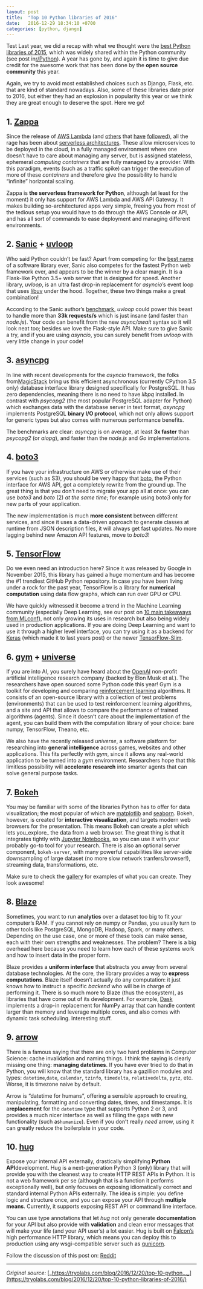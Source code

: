 ```yaml
---
layout: post
title:  "Top 10 Python libraries of 2016"
date:   2016-12-29 18:34:10 +0700
categories: [python, django]
---
```

Test
Last year, we did a recap with what we thought were the [best Python libraries of 2015](https://tryolabs.com/blog/2015/12/15/top-10-python-libraries-of-2015/), which was widely shared within the Python community (see post in[r/Python](https://www.reddit.com/r/Python/comments/3wyiuv/top_10_python_libraries_of_2015/)). A year has gone by, and again it is time to give due credit for the awesome work that has been done by the **open source community** this year.

Again, we try to avoid most established choices such as Django, Flask, etc. that are kind of standard nowadays. Also, some of these libraries date prior to 2016, but either they had an explosion in popularity this year or we think they are great enough to deserve the spot. Here we go!

## 1. [Zappa](https://www.zappa.io/)

Since the release of [AWS Lambda](https://aws.amazon.com/lambda/details/) (and [others](https://cloud.google.com/functions/docs/) that [have](https://azure.microsoft.com/en-us/services/functions/) [followed](https://www.ibm.com/cloud-computing/bluemix/openwhisk)), all the rage has been about [serverless architectures](http://martinfowler.com/articles/serverless.html). These allow microservices to be deployed in the cloud, in a fully managed environment where one doesn’t have to care about managing any server, but is assigned stateless, ephemeral _computing containers_ that are fully managed by a provider. With this paradigm, events (such as a traffic spike) can trigger the execution of more of these _containers_ and therefore give the possibility to handle “infinite” horizontal scaling.

Zappa is **the serverless framework for Python**, although (at least for the moment) it only has support for AWS Lambda and AWS API Gateway. It makes building so-architectured apps very simple, freeing you from most of the tedious setup you would have to do through the AWS Console or API, and has all sort of commands to ease deployment and managing different environments.

## 2. [Sanic](https://github.com/channelcat/sanic) + [uvloop](https://magic.io/blog/uvloop-blazing-fast-python-networking/)

Who said Python couldn’t be fast? Apart from competing for the [best name](http://knowyourmeme.com/memes/sanic-hegehog) of a software library ever, Sanic also competes for the fastest Python web framework ever, and appears to be the winner by a clear margin. It is a Flask-like Python 3.5+ web server that is designed for speed. Another library, _uvloop_, is an ultra fast drop-in replacement for _asyncio_’s event loop that uses [libuv](https://github.com/libuv/libuv) under the hood. Together, these two things make a great combination!

According to the Sanic author’s [benchmark](https://github.com/channelcat/sanic#benchmarks), _uvloop_ could power this beast to handle more than **33k requests/s** which is just insane (and faster than _node.js_). Your code can benefit from the new _async/await_ syntax so it will look neat too; besides we love the Flask-style API. Make sure to give Sanic a try, and if you are using _asyncio_, you can surely benefit from _uvloop_ with very little change in your code!

## 3. [asyncpg](https://github.com/MagicStack/asyncpg)

In line with recent developments for the _asyncio_ framework, the folks from[MagicStack](https://magic.io/) bring us this efficient asynchronous (currently CPython 3.5 only) database interface library designed specifically for PostgreSQL. It has zero dependencies, meaning there is no need to have _libpq_ installed. In contrast with _psycopg2_ (the most popular PostgreSQL adapter for Python) which exchanges data with the database server in text format, _asyncpg_ implements PostgreSQL **binary I/O protocol**, which not only allows support for generic types but also comes with numerous performance benefits.

The benchmarks are clear: _asyncpg_ is on average, at least **3x faster** than _psycopg2_ (or _aiopg_), and faster than the _node.js_ and _Go_ implementations.

## 4. [boto3](https://github.com/boto/boto3)

If you have your infrastructure on AWS or otherwise make use of their services (such as S3), you should be very happy that [boto](https://github.com/boto/boto), the Python interface for AWS API, got a completely rewrite from the ground up. The great thing is that you don’t need to migrate your app all at once: you can use _boto3_ and _boto_ (2) _at the same time_; for example using boto3 only for new parts of your application.

The new implementation is much **more consistent** between different services, and since it uses a data-driven approach to generate classes at runtime from JSON description files, it will always get fast updates. No more lagging behind new Amazon API features, move to _boto3_!

## 5. [TensorFlow](https://www.tensorflow.org/)

Do we even need an introduction here? Since it was released by Google in November 2015, this library has gained a huge momentum and has become the #1 trendiest GitHub Python repository. In case you have been living under a rock for the past year, TensorFlow is a library for **numerical computation** using data flow graphs, which can run over GPU or CPU.

We have quickly witnessed it become a trend in the Machine Learning community (especially Deep Learning, see our post on [10 main takeaways from MLconf](https://tryolabs.com/blog/2016/11/18/10-main-takeaways-from-mlconf/)), not only growing its uses in research but also being widely used in production applications. If you are doing Deep Learning and want to use it through a higher level interface, you can try using it as a backend for [Keras](https://keras.io/) (which made it to last years post) or the newer [TensorFlow-Slim](https://github.com/tensorflow/tensorflow/tree/master/tensorflow/contrib/slim).

## 6. [gym](https://gym.openai.com/) + [universe](https://universe.openai.com/)

If you are into AI, you surely have heard about the [OpenAI](https://openai.com/) non-profit artificial intelligence research company (backed by Elon Musk et al.). The researchers have open sourced some Python code this year! Gym is a toolkit for developing and comparing [reinforcement learning](https://en.wikipedia.org/wiki/Reinforcement_learning) algorithms. It consists of an open-source library with a collection of test problems (environments) that can be used to test reinforcement learning algorithms, and a site and API that allows to compare the performance of trained algorithms (agents). Since it doesn’t care about the implementation of the agent, you can build them with the computation library of your choice: bare numpy, TensorFlow, Theano, etc.

We also have the recently released _universe_, a software platform for researching into **general intelligence** across games, websites and other applications. This fits perfectly with _gym_, since it allows any real-world application to be turned into a _gym_ environment. Researchers hope that this limitless possibility will **accelerate research** into smarter agents that can solve general purpose tasks.

## 7. [Bokeh](http://bokeh.pydata.org/)

You may be familiar with some of the libraries Python has to offer for data visualization; the most popular of which are [matplotlib](http://matplotlib.org/) and [seaborn](http://seaborn.pydata.org/). Bokeh, however, is created for **interactive visualization**, and targets modern web browsers for the presentation. This means Bokeh can create a plot which lets you_explore_ the data from a web browser. The great thing is that it integrates tightly with [Jupyter Notebooks](https://jupyter.org/), so you can use it with your probably go-to tool for your research. There is also an optional server component, `bokeh-server`, with many powerful capabilities like server-side downsampling of large dataset (no more slow network tranfers/browser!), streaming data, transformations, etc.

Make sure to check the [gallery](http://bokeh.pydata.org/en/latest/docs/gallery.html) for examples of what you can create. They look awesome!

## 8. [Blaze](https://blaze.readthedocs.io/en/latest/index.html)

Sometimes, you want to run **analytics** over a dataset too big to fit your computer’s RAM. If you cannot rely on numpy or Pandas, you usually turn to other tools like PostgreSQL, MongoDB, Hadoop, Spark, or many others. Depending on the use case, one or more of these tools can make sense, each with their own strengths and weaknesses. The problem? There is a big overhead here because you need to learn how each of these systems work and how to insert data in the proper form.

Blaze provides a **uniform interface** that abstracts you away from several database technologies. At the core, the library provides a way to **express computations**. Blaze itself doesn’t actually do any computation: it just knows how to instruct a specific _backend_ who will be in charge of performing it. There is so much more to Blaze (thus the ecosystem), as libraries that have come out of its development. For example, [Dask](http://dask.pydata.org/en/latest/) implements a drop-in replacement for NumPy array that can handle content larger than memory and leverage multiple cores, and also comes with dynamic task scheduling. Interesting stuff.

## 9. [arrow](https://github.com/crsmithdev/arrow)

There is a famous saying that there are only two hard problems in Computer Science: cache invalidation and naming things. I think the saying is clearly missing one thing: **managing datetimes**. If you have ever tried to do that in Python, you will know that the standard library has a gazillion modules and types: `datetime`,`date`, `calendar`, `tzinfo`, `timedelta`, `relativedelta`, `pytz`, etc. Worse, it is timezone naive by default.

Arrow is “datetime for humans”, offering a sensible approach to creating, manipulating, formatting and converting dates, times, and timestamps. It is a**replacement** for the `datetime` type that supports Python 2 or 3, and provides a much nicer interface as well as filling the gaps with new functionality (such as`humanize`). Even if you don’t really _need_ arrow, using it can greatly reduce the boilerplate in your code.

## 10. [hug](http://www.hug.rest/)

Expose your internal API externally, drastically simplifying **Python API**development. Hug is a next-generation Python 3 (only) library that will provide you with the cleanest way to create HTTP REST APIs in Python. It is not a web framework per se (although that is a function it performs exceptionally well), but only focuses on exposing idiomatically correct and standard internal Python APIs externally. The idea is simple: you define logic and structure once, and you can expose your API through **multiple means**. Currently, it supports exposing REST API or command line interface.

You can use type annotations that let _hug_ not only generate **documentation** for your API but also provide with **validation** and clean error messages that will make your life (and your API user’s) a lot easier. Hug is built on [Falcon’s](https://github.com/falconry/falcon) high performance HTTP library, which means you can deploy this to production using any wsgi-compatible server such as [gunicorn](http://gunicorn.org/).

Follow the discussion of this post on: [Reddit](https://www.reddit.com/r/Python/comments/5jf64k/top_10_python_libraries_of_2016/)  

----------------

_Original source:_ [_https://tryolabs.com/blog/2016/12/20/top-10-python..._](https://tryolabs.com/blog/2016/12/20/top-10-python-libraries-of-2016/)
